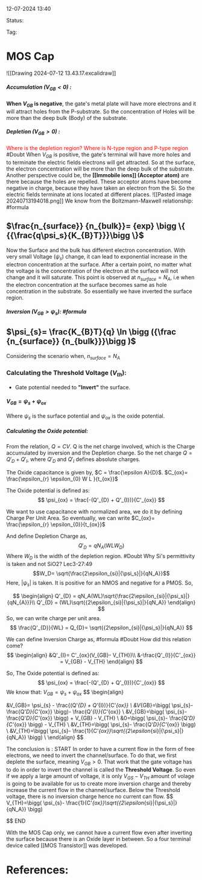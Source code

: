 12-07-2024 13:40

Status: 

Tag:


# MOS Cap



![[Drawing 2024-07-12 13.43.17.excalidraw]]


##### Accumulation ($V_{GB}<0$) :
**When $V_{GB}$ is negative**, the gate's metal plate will have more electrons and it will attract holes from the P-substrate. So the concentration of Holes will be more than the deep bulk (Body) of the substrate.

##### Depletion ($V_{GB}>0$) : 
<span style="color: red;"> Where is the depletion region? Where is N-type region and P-type region </span> #Doubt
When $V_{GB}$ is positive, the gate's terminal will have more holes and to terminate the electric fields electrons will get attracted. So at the surface, the electron concentration will be more than the deep bulk of the substrate.
Another perspective could be, the **[[Immobile ions]] (Acceptor atom)** are there because the holes are repelled. These acceptor atoms have become negative in charge, because they have taken an electron from the Si. So the electric fields terminate at ions located at different places.
![[Pasted image 20240713194018.png]]
We know from the Boltzmann-Maxwell relationship: #formula 
## $\frac{n_{surface}} {n_{bulk}}=  {exp} \bigg \{ {{\frac{q\psi_s}{K_{B}T}}}\bigg \}$

Now the Surface and the bulk has different electron concentration. With very small Voltage ($\psi_s$) change, it can lead to exponential increase in the electron concentration at the surface. 
After a certain point, no matter what the voltage is the concentration of the electron at the surface will not change and it will saturate. This point is observed at $n_{surface}= N_A$, i.e when the electron concentration at the surface becomes same as hole concentration in the substrate. So essentially we have inverted the surface region.

##### Inversion ($V_{GB}> \psi_{s}$): #formula

## $\psi_{s}= \frac{K_{B}T}{q} \ln \bigg ({\frac {n_{surface}} {n_{bulk}}}\bigg )$ 
Considering the scenario when, $n_{surface}= N_A$ 


### Calculating the Threshold Voltage ($V_{th}$):

- Gate potential needed to **"Invert"** the surface.

#### $V_{GB} = \psi_{s}+ \psi_{ox}$
Where $\psi_{s}$ is the surface potential and $\psi_{ox}$ is the oxide potential.

##### Calculating the Oxide potential:
From the relation, $Q = CV$. 
Q is the net charge involved, which is the Charge accumulated by inversion and the Depletion charge. So the net charge $Q = Q'_{D}+Q'_I$, where $Q'_D$ and $Q'_I$ defines absolute charges.

The Oxide capacitance is given by, $C = \frac{\epsilon A}{D}$. 
$C_{ox}= \frac{\epsilon_{r} \epsilon_{0} W L }{t_{ox}}$

The Oxide potential is defined as:
$$
\psi_{ox} = \frac{-(Q'_{D} + Q'_{I})}{C'_{ox}}
$$

We want to use capacitance with normalized area, we do it by defining Charge Per Unit Area. So eventually, we can write $C_{ox}= \frac{\epsilon_{r} \epsilon_{0}}{t_{ox}}$

And define Depletion Charge as, 
$$Q'_{D}= qN_A(WLW_D)$$Where $W_D$ is the width of the depletion region.  #Doubt Why Si's permittivity is taken and not SiO2? Lec3-27:49
$$W_D= \sqrt{\frac{2\epsilon_{si}|{\psi_s}|}{qN_A}}$$
Here, $|\psi_{s}|$ is taken. It is positive for an NMOS and negative for a PMOS.
So,

$$
\begin{align}
Q'_{D} = qN_A(WL)\sqrt{\frac{2\epsilon_{si}|{\psi_s}|}{qN_{A}}}\\
Q'_{D} = (WL)\sqrt{{2\epsilon_{si}|{\psi_s}|}{qN_A}}
\end{align}
$$
So, we can write charge per unit area.
$$
\frac{Q'_{D}}{WL} = Q_{D}= \sqrt{{2\epsilon_{si}|{\psi_s}|}{qN_A}}
$$

We can define Inversion Charge as, #formula #Doubt How did this relation come?
$$
\begin{align}
&Q'_{I}= C'_{ox}(V_{GB}- V_{TH})\\
&-\frac{Q'_{I}}{C'_{ox}} = V_{GB} - V_{TH}
\end{align}
$$

So,
The Oxide potential is defined as:
$$
\psi_{ox} = \frac{-(Q'_{D} + Q'_{I})}{C'_{ox}}
$$
We know that: $V_{GB}= \psi_{s}+ \psi_{ox}$
$$
\begin{align}

&V_{GB}= \psi_{s} - \frac{(Q'_{D} + Q'_{I})}{C'_{ox}}  \\
&V_{GB}=\bigg( \psi_{s}- \frac{Q'_D}{C'_{ox}} \bigg)- \frac{Q'_{I}}{C'_{ox}} \\
&V_{GB}=\bigg( \psi_{s}- \frac{Q'_D}{C'_{ox}} \bigg) + V_{GB} - V_{TH} \\
&0=\bigg( \psi_{s}- \frac{Q'_D}{C'_{ox}} \bigg) - V_{TH} \\
&V_{TH}=\bigg( \psi_{s}- \frac{Q'_D}{C'_{ox}} \bigg) \\
&V_{TH}=\bigg( \psi_{s}- \frac{1}{C'_{ox}}\sqrt{{2\epsilon_{si}|{\psi_s}|}{qN_A}} \bigg) \\
\end{align}
$$

The conclusion is :
START
In order to have a current flow in the form of free electrons, we need to invert the channel/surface. To do that, we first deplete the surface, meaning $V_{GB}>0$. That work that the gate voltage has to do in order to invert the channel is called the **Threshold Voltage**. 
So even if we apply a large amount of voltage, it is only $V_{GS}-V_{TH}$ amount of volage is going to be available for us to create more inversion charge and thereby increase the current flow in the channel/surface. Below the Threshold voltage, there is no inversion charge hence no current can flow. 
$$
V_{TH}=\bigg( \psi_{s}- \frac{1}{C'_{ox}}\sqrt{{2\epsilon_{si}|{\psi_s}|}{qN_A}} \bigg)

$$
END


With the MOS Cap only, we cannot have a current flow even after inverting the surface because there is an Oxide layer in between. So a four terminal device called [[MOS Transistor]] was developed.

# References:

